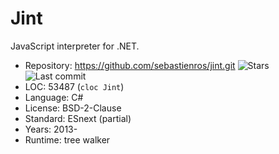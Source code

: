 # Jint

JavaScript interpreter for .NET.

* Repository: https://github.com/sebastienros/jint.git <img src="https://img.shields.io/github/stars/sebastienros/jint?label=&style=flat-square" alt="Stars"><img src="https://img.shields.io/github/last-commit/sebastienros/jint?label=&style=flat-square" alt="Last commit">
* LOC:        53487 (`cloc Jint`)
* Language:   C#
* License:    BSD-2-Clause
* Standard:   ESnext (partial)
* Years:      2013-
* Runtime:    tree walker
